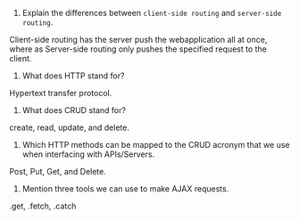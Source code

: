 1.  Explain the differences between `client-side routing` and `server-side routing`.

Client-side routing has the server push the webapplication all at once, where as
Server-side routing only pushes the specified request to the client.
1.  What does HTTP stand for?

Hypertext transfer protocol.
1.  What does CRUD stand for?

create, read, update, and delete.
1.  Which HTTP methods can be mapped to the CRUD acronym that we use when interfacing with APIs/Servers.

Post, Put, Get, and Delete.
1.  Mention three tools we can use to make AJAX requests.

.get, .fetch, .catch

